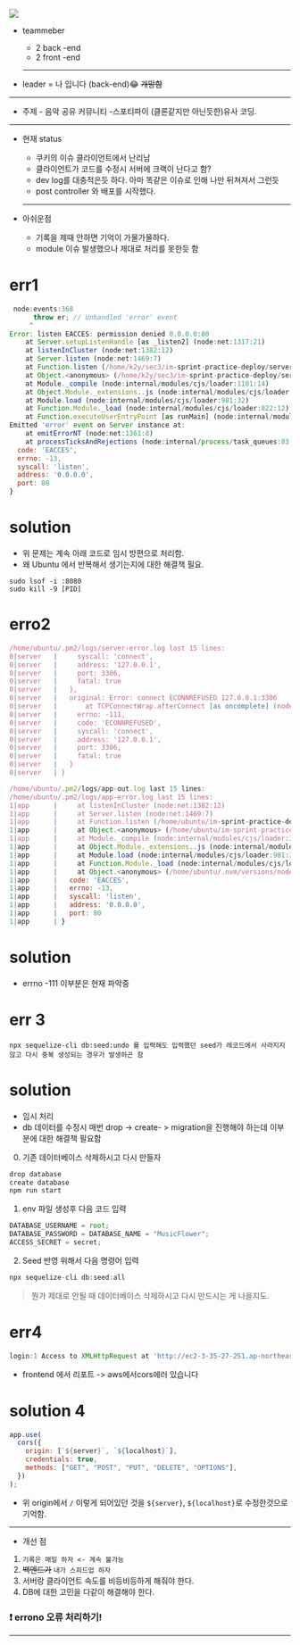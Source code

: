 ![](https://images.velog.io/images/ww3ysq/post/67efab94-a246-4bcc-b599-b75166cbc9ea/2022-03-03_1.43.13.png)

- teammeber

  - 2 back -end
  - 2 front -end

  ***

- leader = 나 입니다 (back-end)😂 ~~개망함~~

---

- 주제 - 음악 공유 커뮤니티 -스포티파이 (클론같지만 아닌듯한)유사 코딩.

---

- 현재 status

  - 쿠키의 이슈 클라이언트에서 난리남
  - 클라이언트가 코드를 수정시 서버에 크랙이 난다고 함?
  - dev log를 대충적은듯 하다. 아마 똑같은 이슈로 인해 나만 뒤쳐져서 그런듯
  - post controller 와 배포를 시작했다.

  ***

- 아쉬운점
  - 기록을 제때 안하면 기억이 가물가물하다.
    <br>
  - module 이슈 발생했으나 제대로 처리를 못한듯 함

# err1

```jsx
 node:events:368
      throw er; // Unhandled 'error' event
     ^
Error: listen EACCES: permission denied 0.0.0.0:80
    at Server.setupListenHandle [as _listen2] (node:net:1317:21)
    at listenInCluster (node:net:1382:12)
    at Server.listen (node:net:1469:7)
    at Function.listen (/home/k2y/sec3/im-sprint-practice-deploy/server/node_modules/express/lib/application.js:618:24)
    at Object.<anonymous> (/home/k2y/sec3/im-sprint-practice-deploy/server/app.js:138:5)
    at Module._compile (node:internal/modules/cjs/loader:1101:14)
    at Object.Module._extensions..js (node:internal/modules/cjs/loader:1153:10)
    at Module.load (node:internal/modules/cjs/loader:981:32)
    at Function.Module._load (node:internal/modules/cjs/loader:822:12)
    at Function.executeUserEntryPoint [as runMain] (node:internal/modules/run_main:81:12)
Emitted 'error' event on Server instance at:
    at emitErrorNT (node:net:1361:8)
    at processTicksAndRejections (node:internal/process/task_queues:83:21) {
  code: 'EACCES',
  errno: -13,
  syscall: 'listen',
  address: '0.0.0.0',
  port: 80
}
```

# solution

- 위 문제는 계속 아래 코드로 임시 방편으로 처리함.
- 왜 Ubuntu 에서 반복해서 생기는지에 대한 해결책 필요.

```
sudo lsof -i :8080
sudo kill -9 [PID]
```

# erro2

```jsx
/home/ubuntu/.pm2/logs/server-error.log last 15 lines:
0|server   |     syscall: 'connect',
0|server   |     address: '127.0.0.1',
0|server   |     port: 3306,
0|server   |     fatal: true
0|server   |   },
0|server   |   original: Error: connect ECONNREFUSED 127.0.0.1:3306
0|server   |       at TCPConnectWrap.afterConnect [as oncomplete] (node:net:1161:16) {
0|server   |     errno: -111,
0|server   |     code: 'ECONNREFUSED',
0|server   |     syscall: 'connect',
0|server   |     address: '127.0.0.1',
0|server   |     port: 3306,
0|server   |     fatal: true
0|server   |   }
0|server   | }

/home/ubuntu/.pm2/logs/app-out.log last 15 lines:
/home/ubuntu/.pm2/logs/app-error.log last 15 lines:
1|app      |     at listenInCluster (node:net:1382:12)
1|app      |     at Server.listen (node:net:1469:7)
1|app      |     at Function.listen (/home/ubuntu/im-sprint-practice-deploy/server/node_modules/express/lib/application.js:618:24)
1|app      |     at Object.<anonymous> (/home/ubuntu/im-sprint-practice-deploy/server/app.js:135:5)
1|app      |     at Module._compile (node:internal/modules/cjs/loader:1101:14)
1|app      |     at Object.Module._extensions..js (node:internal/modules/cjs/loader:1153:10)
1|app      |     at Module.load (node:internal/modules/cjs/loader:981:32)
1|app      |     at Function.Module._load (node:internal/modules/cjs/loader:822:12)
1|app      |     at Object.<anonymous> (/home/ubuntu/.nvm/versions/node/v16.13.0/lib/node_modules/pm2/lib/ProcessContainerFork.js:33:23) {
1|app      |   code: 'EACCES',
1|app      |   errno: -13,
1|app      |   syscall: 'listen',
1|app      |   address: '0.0.0.0',
1|app      |   port: 80
1|app      | }
```

# solution

- errno -111 이부분은 현재 파악중

# err 3

```
npx sequelize-cli db:seed:undo 를 입력해도 입력했던 seed가 레코드에서 사라지지 않고 다시 중복 생성되는 경우가 발생하곤 함
```

# solution

- 임시 처리
- db 데이터를 수정시 매번 drop -> create- > migration을 진행해야 하는데 이부분에 대한 해결책 필요함

0.  기존 데이터베이스 삭제하시고 다시 만들자

```jsx
drop database
create database
npm run start
```

1.  env 파일 생성후 다음 코드 입력

```jsx
DATABASE_USERNAME = root;
DATABASE_PASSWORD = DATABASE_NAME = "MusicFlower";
ACCESS_SECRET = secret;
```

2.  Seed 반영 위해서 다음 명령어 입력

```jsx
npx sequelize-cli db:seed:all
```

> 뭔가 제대로 안될 때
> 데이터베이스 삭제하시고 다시 만드시는 게 나을지도.

# err4

```jsx
login:1 Access to XMLHttpRequest at 'http://ec2-3-35-27-251.ap-northeast-2.compute.amazonaws.com/login' from origin 'http://musicflowerclient.s3-website.ap-northeast-2.amazonaws.com' has been blocked by CORS policy: Response to preflight request doesn't pass access control check: No 'Access-Control-Allow-Origin' header is present on the requested resource.
```

- frontend 에서 리포트 -> aws에서cors에러 있습니다

# solution 4

```jsx
app.use(
  cors({
    origin: [`${server}`, `${localhost}`],
    credentials: true,
    methods: ["GET", "POST", "PUT", "DELETE", "OPTIONS"],
  })
);
```

- 위 origin에서 `/` 이렇게 되어있던 것을 `${server}`, `${localhost}`로 수정한것으로 기억함.

---

- 개선 점

1.  `기록은 매일 하자 <- 계속 불가능`
2.  ~~백엔드가~~ `내가 스피드업 하자 `
3.  서버랑 클라이언트 속도를 비등비등하게 해줘야 한다.
4.  DB에 대한 고민을 다같이 해결해야 한다.

### ❗ errono 오류 처리하기!

---
